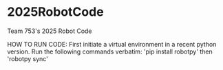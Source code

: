 # 2025RobotCode
Team 753's 2025 Robot Code

HOW TO RUN CODE:
First initiate a virtual environment in a recent python version.
Run the following commands verbatim:
'pip install robotpy' then 'robotpy sync'